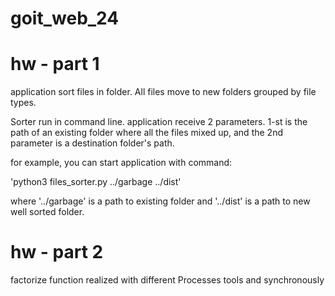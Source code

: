 # goit_web_24

# hw - part 1
application sort files in folder. All files move to new folders grouped by file types.

Sorter run in command line. application receive 2 parameters. 
1-st is the path of an existing folder where all the files mixed up, and the 2nd parameter is a 
destination folder's path.

for example, you can start application with command:

'python3 files_sorter.py ../garbage ../dist'

where '../garbage' is a path to existing folder
and '../dist' is a path to new well sorted folder.


# hw - part 2
factorize function realized with different Processes tools and synchronously

